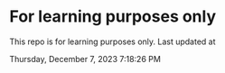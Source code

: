 # For learning purposes only
This repo is for learning purposes only.
Last updated at

Thursday, December 7, 2023 7:18:26 PM

